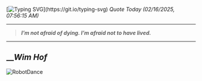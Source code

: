 [![Typing SVG](https://readme-typing-svg.herokuapp.com?font=Press+Start+2P&color=C2F784&size=35&width=900&height=100&lines=Hello+World%2C+I'm+Hung+!)](https://git.io/typing-svg) 
_Quote Today (02/16/2025, 07:56:15 AM)_
___
>**_I’m not afraid of dying. I’m afraid not to have lived._**
___

## __**_Wim Hof_**

![RobotDance](src/assets/images/robot-dancing-dribble.gif?style=center)
